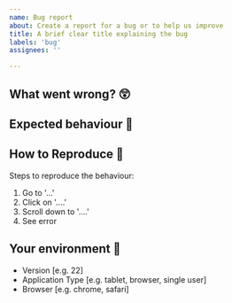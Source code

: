 ```yaml
---
name: Bug report
about: Create a report for a bug or to help us improve
title: A brief clear title explaining the bug
labels: 'bug'
assignees: ''

---
```


## What went wrong? 😲

<!-- Provide a clear and concise description of what the bug is. Screenshots are helpful! --> 

## Expected behaviour 🤔


## How to Reproduce 🔨

Steps to reproduce the behaviour:

1. Go to '...'
2. Click on '....'
3. Scroll down to '....'
4. See error

## Your environment 🌱
 - Version [e.g. 22]
 - Application Type [e.g. tablet, browser, single user]
 - Browser [e.g. chrome, safari]
 
